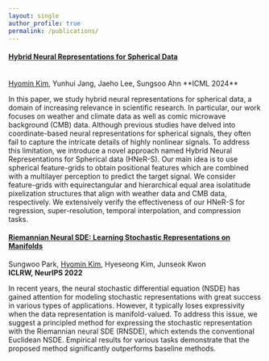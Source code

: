 ```yaml
---
layout: single
author_profile: true
permalink: /publications/
---
```

#### [Hybrid Neural Representations for Spherical Data](https://arxiv.org/abs/2402.05965)
<br/>
<U>Hyomin Kim</U>, Yunhui Jang, Jaeho Lee, Sungsoo Ahn  
**ICML 2024**

In this paper, we study hybrid neural representations for spherical data, a domain of increasing relevance in scientific research. In particular, our work focuses on weather and climate data as well as comic microwave background (CMB) data. Although previous studies have delved into coordinate-based neural representations for spherical signals, they often fail to capture the intricate details of highly nonlinear signals. To address this limitation, we introduce a novel approach named Hybrid Neural Representations for Spherical data (HNeR-S). Our main idea is to use spherical feature-grids to obtain positional features which are combined with a multilayer perception to predict the target signal. We consider feature-grids with equirectangular and hierarchical equal area isolatitude pixelization structures that align with weather data and CMB data, respectively. We extensively verify the effectiveness of our HNeR-S for regression, super-resolution, temporal interpolation, and compression tasks.



#### [Riemannian Neural SDE: Learning Stochastic Representations on Manifolds](https://proceedings.neurips.cc/paper_files/paper/2022/hash/098491b37deebbe6c007e69815729e09-Abstract-Conference.html)
Sungwoo Park, <U>Hyomin Kim</U>, Hyeseong Kim, Junseok Kwon  
**ICLRW, NeurIPS 2022**

In recent years, the neural stochastic differential equation (NSDE) has gained attention for modeling stochastic representations with great success in various types of applications. However, it typically loses expressivity when the data representation is manifold-valued. To address this issue, we suggest a principled method for expressing the stochastic representation with the Riemannian neural SDE (RNSDE), which extends the conventional Euclidean NSDE. Empirical results for various tasks demonstrate that the proposed method significantly outperforms baseline methods.
